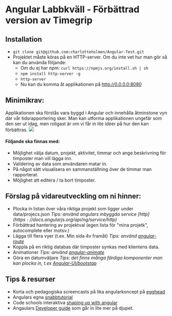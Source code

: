 # Angular Labbkväll - Förbättrad version av Timegrip

## Installation
- `git clone git@github.com:charlotteholmen/Angular-Test.git`
- Projektet måste köras på en HTTP-server. Om du inte vet hur man gör så kan du använda följande:
    - Om du ej har npm: `curl https://npmjs.org/install.sh | sh`
    - `npm install http-server -g`
    - `http-server`
    - Nu kan du komma åt applikationen på http://0.0.0.0:8080

## Minimikrav:
Applikationen ska förstås vara byggd i Angular och innehålla åtminstone vyn där vår tidsrapportering sker. Man kan utforma applikationen ungefär som den ser ut idag, men roligast är om vi får in lite idéer på hur den kan förbättras. 
![](http://f.cl.ly/items/0n2A3h2Z1b3F3i372Y0p/Image%202014-09-19%20at%206.06.48%20pm.png)

#### Följande ska finnas med:

- Möjlighet välja datum, projekt, aktivitet, timmar och ange beskrivning för timposter man vill lägga inn.
- Validering av data som användaren matar in.
- På något sätt visualisera en sammanställning över de timmar man rapporterat.
- Möjlighet att editera / ta bort timposter.

## Förslag på vidareutveckling om ni hinner:
- Plocka in listan över våra riktiga projekt som ligger under data/projecs.json *Tips: använd angulars inbyggda service [$http](https://docs.angularjs.org/api/ng/service/$http)*
- Förbättrad hantering av projektval (egen lista för "mina projetk", autocomplete eller motsv.)
- Lägga till flera vyer (t.ex. Min sida 4v framåt) *Tips: använd [angular-route](https://docs.angularjs.org/api/ngRoute/service/$route)*
- Koppla på en riktig databas där timposter synkas med klientens data.
- Animationer *Tips: använd [angular-animate](https://docs.angularjs.org/guide/animations)*
- Göra en datumväljare *Tips: det finns många färdiga komponenter man kan plocka in, t.ex [Angular-UI/bootstap](http://angular-ui.github.io/bootstrap/)*

## Tips & resurser
- Korta och pedagogiska screencasts på lika angularkoncept på [egghead](https://egghead.io/articles/new-to-angularjs-start-learning-here#directives)
- Angulars egna [snabbtutorial](https://docs.angularjs.org/tutorial/step_00)
- Code schools interaktiva [shaping up with angular](https://www.codeschool.com/courses/shaping-up-with-angular-js)
- Angaulars [Developer guide](https://docs.angularjs.org/guide) som går in lite mer på djupet.